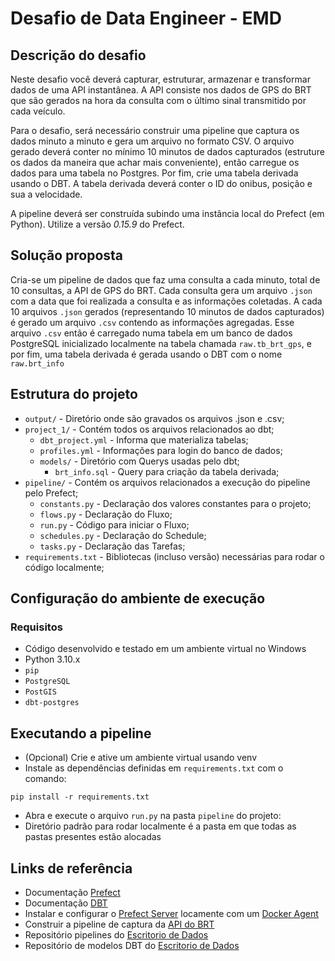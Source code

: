 # Desafio de Data Engineer - EMD

## Descrição do desafio

Neste desafio você deverá capturar, estruturar, armazenar e transformar dados de uma API instantânea. A API consiste nos dados de GPS do BRT que são gerados na hora da consulta com o último sinal transmitido por cada veículo.

Para o desafio, será necessário construir uma pipeline que captura os dados minuto a minuto e gera um arquivo no formato CSV. O arquivo gerado deverá conter no mínimo 10 minutos de dados capturados (estruture os dados da maneira que achar mais conveniente), então carregue os dados para uma tabela no Postgres. Por fim, crie uma tabela derivada usando o DBT. A tabela derivada deverá conter o ID do onibus, posição e sua a velocidade.

A pipeline deverá ser construída subindo uma instância local do Prefect (em Python). Utilize a versão *0.15.9* do Prefect.

## Solução proposta
 Cria-se um pipeline de dados que faz uma consulta a cada minuto, total de 10 consultas, a
 API de GPS do BRT. Cada consulta gera um arquivo `.json` com a data que foi realizada a 
 consulta e as informações coletadas. A cada 10 arquivos `.json` gerados
 (representando 10 minutos de dados capturados) é gerado um arquivo `.csv` 
 contendo as informações agregadas. Esse arquivo `.csv` então é
 carregado numa tabela em um banco de dados PostgreSQL inicializado localmente
 na tabela chamada `raw.tb_brt_gps`, e por fim, uma tabela derivada é gerada usando o DBT com o nome `raw.brt_info` 


## Estrutura do projeto

- `output/` - Diretório onde são gravados os arquivos .json e .csv;
- `project_1/` - Contém todos os arquivos relacionados ao dbt;
  - `dbt_project.yml` - Informa que materializa tabelas;
  - `profiles.yml` - Informações para login do banco de dados;
  - `models/` - Diretório com Querys usadas pelo dbt;
    - `brt_info.sql` - Query para criação da tabela derivada;
- `pipeline/` - Contém os arquivos relacionados a execução do pipeline pelo Prefect;
  - `constants.py` - Declaração dos valores constantes para o projeto;
  - `flows.py` - Declaração do Fluxo;
  - `run.py` - Código para iniciar o Fluxo;
  - `schedules.py` - Declaração do Schedule;
  - `tasks.py` - Declaração das Tarefas;
- `requirements.txt` - Bibliotecas (incluso versão) necessárias para rodar o código localmente;


## Configuração do ambiente de execução
    
### Requisitos

- Código desenvolvido e testado em um ambiente virtual no Windows
- Python 3.10.x
- `pip`
- `PostgreSQL`
- `PostGIS`
- `dbt-postgres`

## Executando a pipeline

- (Opcional) Crie e ative um ambiente virtual usando venv
- Instale as dependências definidas em `requirements.txt` com o comando:
```
pip install -r requirements.txt
 ```
- Abra e execute o arquivo `run.py` na pasta `pipeline` do projeto:
- Diretório padrão para rodar localmente é a pasta em que todas as pastas presentes estão alocadas

## Links de referência

- Documentação [Prefect](https://docs-v1.prefect.io/)
- Documentação [DBT](https://docs.getdbt.com/docs/introduction)
- Instalar e configurar o
   [Prefect Server](https://docs.prefect.io/orchestration/getting-started/install.html)
   locamente com um [Docker Agent](https://docs.prefect.io/orchestration/agents/docker.html)
- Construir a pipeline de captura da [API do
   BRT](https://dados.mobilidade.rio/gps/brt)
- Repositório pipelines do [Escritorio de Dados](https://github.com/prefeitura-rio/pipelines)
- Repositório de modelos DBT do [Escritorio de Dados](https://github.com/prefeitura-rio/queries-datario)

